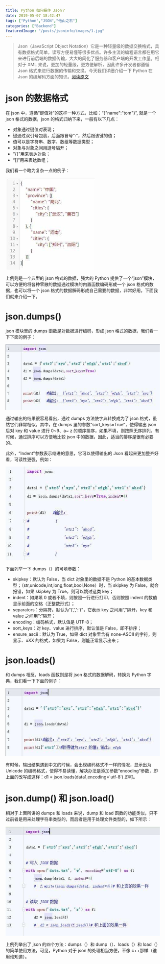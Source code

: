 ```yaml
---
title: Python 如何操作 Json？
date: 2019-05-07 18:42:47
tags: ["Python","JSON","他山之石"]
categories: ["Backend"]
featuredImage: "/posts/jsoninfo/images/1.jpg"
---
```


> Json（JavaScript Object Notation）它是一种轻量级的数据交换格式，具有数据格式简单，读写方便易懂等很多优点。许多主流的编程语言都在用它来进行前后端的数据传输，大大的简化了服务器和客户端的开发工作量。相对于 XML 来说，更加的轻量级，更方便解析，因此许多开发者都遵循 Json 格式来进行数据的传输和交换。今天我们详细介绍一下 Python 在 Json 的编解码方面的知识。[阅读原文](https://baijiahao.baidu.com/s?id=1608659655547720220&wfr=spider&for=pc)

<!--more-->

# json 的数据格式
在 json 中，遵循“键值对”的这样一种方式，比如：“{"name":"tom"}”, 就是一个 json 格式的数据，json 的格式归纳下来，一般有以下几点：

- 对象通过键值对表现；
- 键通过双引号包裹，后面跟冒号“:”，然后跟该键的值；
- 值可以是字符串、数字、数组等数据类型；
- 对象与对象之间用逗号隔开；
- “{}”用来表达对象；
- “[]”用来表达数组；

我们看一个略为复杂一点的例子：

![](images/2.jpg)

上例则是一个典型的 json 格式的数据，强大的 Python 提供了一个“json”模块，可以方便的将各种零散的数据通过模块的内置函数编码形成一个 json 格式的数据，也可以将一个 json 格式的数据解码形成自己需要的数据，非常好用，下面我们就来介绍一下。

# json.dumps()
json 模块里的 dumps 函数是对数据进行编码，形成 json 格式的数据，我们看一下下面的例子：

![](images/3.jpg)

通过输出的结果很容易看出，通过 dumps 方法使字典转换成为了 json 格式，虽然它们非常相似。其中，在 dumps 里的参数“sort_keys=True”，使得输出 json 后对 key 和 value 进行 0~9、a~  z 的顺序排序，如果不填，则按照无序排列。有时候，通过排序可以方便地比较 json 中的数据，因此，适当的排序是很有必要的。

此外，“Indent”参数表示缩进的意思，它可以使得输出的 Json 看起来更加整齐好看，可读性更强，例如：

![](images/4.jpg)

下面列举一下 dumps（）的可填参数：

- skipkey：默认为 False，当 dict 对象里的数据不是 Python 的基本数据类型；（str,unicode,int,long,float,bool,None）时，当 skipkey 为 False，就会报错，如果 skipkey 为 True，则可以跳过这类 key；
- indent：如果填 0 或者不填，则按照一行进行打印，否则按照 indent 的数值显示前面的空格（正整数形式）；
- separators：分隔符，默认为“(',',':')”，它表示 key 之间用“,”隔开，key 和 value 之间用“:”隔开；
- encoding：编码格式，默认值是 UTF-8；
- sort_keys：对 key、value 进行排序，默认值是 False，即不排序；
- ensure_ascii：默认为 True，如果 dict 对象里含有 none-ASCII 的字符，则显示、uXX 的格式，如果为 False，则能正常显示出来；

# json.loads()
和 dumps 相反，loads 函数则是将 json 格式的数据解码，转换为 Python 字典，我们看一下下面的例子：

![](images/5.jpg)

有时候，输出结果遇到中文的时候，会出现编码格式不一样的情况，显示出为 Unicode 的编码格式，使得不易读懂，解决办法是添加参数“encoding”参数，即上面的改写成这样：d1 = json.loads(data1,encoding='utf-8') 即可。

# json.dump() 和 json.load()
相对于上面所讲的 dumps 和 loads 来说，dump 和 load 函数的功能类似，只不过前者是用来处理字符串类型的，而后者是用于处理文件类型的，如下所示：

![](images/6.jpg)

上例列举出了 json 的四个方法：dumps（）和 dump（）、loads（）和 load（）的简单使用方法，可见，Python 对于 json 的处理相当方便，不像 c++那样（谁用谁知道）。